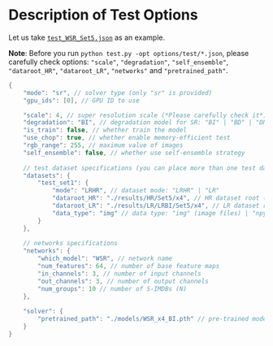 # Description of Test Options

Let us take [`test_WSR_Set5.json`](./test_WSR_Set5.json) as an example. 

**Note**: Before you run `python test.py -opt options/test/*.json`, please carefully check options: `"scale"`, `"degradation"`,  `"self_ensemble"`, `"dataroot_HR"`, `"dataroot_LR"`, `"networks"` and `"pretrained_path"`.

```c++
{
    "mode": "sr", // solver type (only "sr" is provided)
    "gpu_ids": [0], // GPU ID to use

    "scale": 4, // super resolution scale (*Please carefully check it*)
    "degradation": "BI", // degradation model for SR: "BI" | "BD" | "DN" (*Please carefully check it*)
    "is_train": false, // whether train the model
    "use_chop": true, // whether enable memory-efficient test
    "rgb_range": 255, // maximum value of images
    "self_ensemble": false, // whether use self-ensemble strategy
    
    // test dataset specifications (you can place more than one test dataset here) (*Please carefully check dateset mode/root*)
    "datasets": { 
        "test_set1": {
            "mode": "LRHR", // dataset mode: "LRHR" | "LR"
            "dataroot_HR": "./results/HR/Set5/x4", // HR dataset root (required by "LRHR" dataset mode) 
            "dataroot_LR": "./results/LR/LRBI/Set5/x4", // LR dataset root (required by "LRHR"/"LR" dataset mode) 
            "data_type": "img" // data type: "img" (image files) | "npy" (binary files), "npy" is recommended during training
        }
    },
    
    // networks specifications
    "networks": { 
        "which_model": "WSR", // network name
        "num_features": 64, // number of base feature maps
        "in_channels": 3, // number of input channels
        "out_channels": 3, // number of output channels
        "num_groups": 10 // number of S-IMDBs (N)
    },
    
    "solver": {
        "pretrained_path": "./models/WSR_x4_BI.pth" // pre-trained model directory (for test)
    }
}
```
